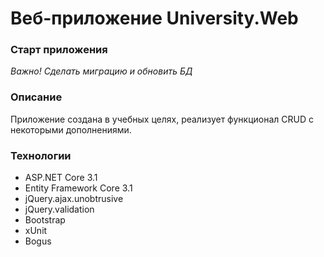 # Веб-приложение University.Web

### Старт приложения

*Важно! Сделать миграцию и обновить БД*

### Описание

Приложение создана в учебных целях, реализует функционал CRUD с некоторыми дополнениями.

### Технологии
* ASP.NET Core 3.1
* Entity Framework Core 3.1
* jQuery.ajax.unobtrusive
* jQuery.validation
* Bootstrap
* xUnit
* Bogus
